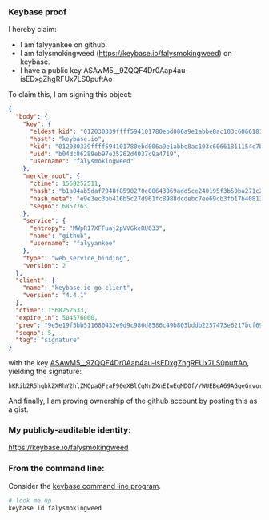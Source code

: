 ### Keybase proof

I hereby claim:

  * I am falyyankee on github.
  * I am falysmokingweed (https://keybase.io/falysmokingweed) on keybase.
  * I have a public key ASAwM5__9ZQQF4Dr0Aap4au-isEDxgZhgRFUx7LS0puftAo

To claim this, I am signing this object:

```json
{
  "body": {
    "key": {
      "eldest_kid": "012030339ffff594101780ebd006a9e1abbe8ac103c60661811154c7b2d2d29b9fb40a",
      "host": "keybase.io",
      "kid": "012030339ffff594101780ebd006a9e1abbe8ac103c60661811154c7b2d2d29b9fb40a",
      "uid": "b04dc86289eb97e25262d4037c9a4719",
      "username": "falysmokingweed"
    },
    "merkle_root": {
      "ctime": 1568252511,
      "hash": "b1a04ab5daf7948f8590270e08643869add5ce240195f3b50ba271c25e8c788025cb38fa5d5847a2cc6c9342d2fc94b8a77932aac096a8690301c445fb0692c2",
      "hash_meta": "e9e3ec3bb416b5c27d961fc8988dcdebc7ee69cb3fb17b408139b2993dbc61f8",
      "seqno": 6857763
    },
    "service": {
      "entropy": "MWpR17XFFuaj2pVVGkeRU633",
      "name": "github",
      "username": "falyyankee"
    },
    "type": "web_service_binding",
    "version": 2
  },
  "client": {
    "name": "keybase.io go client",
    "version": "4.4.1"
  },
  "ctime": 1568252533,
  "expire_in": 504576000,
  "prev": "9e5e19f5bb511680432e9d9c986d8586c49b803bddb2257473e6217bcf69c2d2",
  "seqno": 5,
  "tag": "signature"
}
```

with the key [ASAwM5__9ZQQF4Dr0Aap4au-isEDxgZhgRFUx7LS0puftAo](https://keybase.io/falysmokingweed), yielding the signature:

```
hKRib2R5hqhkZXRhY2hlZMOpaGFzaF90eXBlCqNrZXnEIwEgMDOf//WUEBeA69AGqeGrvorBA8YGYYERVMey0tKbn7QKp3BheWxvYWTESpcCBcQgnl4Z9btRFoBDLp2cmG2FhsSbgDvdsiV0c+Yhe89pwtLEILu34A5m1wtBjfmUsCW+6i23YXVplFZBanOrSEbTqD5FAgHCo3NpZ8RAzv4QZcz+eXx9qqJgSdXteuSPL+pEh17yHl3Uq2pGlJ51muxDWAmoW+Xx35NcU+h+EswcXMfntdRjUKKqqX12DqhzaWdfdHlwZSCkaGFzaIKkdHlwZQildmFsdWXEIBATw2/men0pcsTdgTVVZnH3yqWkbWoCmfz/Bx/vev/bo3RhZ80CAqd2ZXJzaW9uAQ==

```

And finally, I am proving ownership of the github account by posting this as a gist.

### My publicly-auditable identity:

https://keybase.io/falysmokingweed

### From the command line:

Consider the [keybase command line program](https://keybase.io/download).

```bash
# look me up
keybase id falysmokingweed
```
